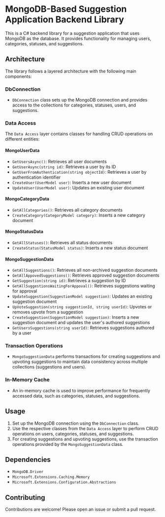 # MongoDB-Based Suggestion Application Backend Library

This is a C# backend library for a suggestion application that uses MongoDB as the database. It provides functionality for managing users, categories, statuses, and suggestions.

## Architecture

The library follows a layered architecture with the following main components:

### DbConnection

- `DbConnection` class sets up the MongoDB connection and provides access to the collections for categories, statuses, users, and suggestions.

### Data Access

The `Data Access` layer contains classes for handling CRUD operations on different entities:

#### MongoUserData

- `GetUsersAsync()`: Retrieves all user documents
- `GetUserAsync(string id)`: Retrieves a user by its ID
- `GetUserFromAuthentication(string objectId)`: Retrieves a user by authentication identifier
- `CreateUser(UserModel user)`: Inserts a new user document
- `UpdateUser(UserModel user)`: Updates an existing user document

#### MongoCategoryData

- `GetAllCategories()`: Retrieves all category documents
- `CreateCategory(CategoryModel category)`: Inserts a new category document

#### MongoStatusData

- `GetAllStatuses()`: Retrieves all status documents
- `CreateStatus(StatusModel status)`: Inserts a new status document

#### MongoSuggestionData

- `GetAllSuggestions()`: Retrieves all non-archived suggestion documents
- `GetAllAppovedSuggestions()`: Retrieves approved suggestion documents
- `GetSuggestion(string id)`: Retrieves a suggestion by ID
- `GetAllSuggestionsWaitingForAppoval()`: Retrieves suggestions waiting for approval
- `UpdateSuggestion(SuggestionModel suggestion)`: Updates an existing suggestion document
- `UpVoteSuggestion(string suggestionId, string userId)`: Upvotes or removes upvote from a suggestion
- `CreateSuggestion(SuggestionModel suggestion)`: Inserts a new suggestion document and updates the user's authored suggestions
- `GetUsersSuggestions(string userId)`: Retrieves suggestions authored by a user

### Transaction Operations

- `MongoSuggestionData` performs transactions for creating suggestions and upvoting suggestions to maintain data consistency across multiple collections (suggestions and users).

### In-Memory Cache

- An in-memory cache is used to improve performance for frequently accessed data, such as categories, statuses, and suggestions.

## Usage

1. Set up the MongoDB connection using the `DbConnection` class.
2. Use the respective classes from the `Data Access` layer to perform CRUD operations on users, categories, statuses, and suggestions.
3. For creating suggestions and upvoting suggestions, use the transaction operations provided by the `MongoSuggestionData` class.

## Dependencies

- `MongoDB.Driver`
- `Microsoft.Extensions.Caching.Memory`
- `Microsoft.Extensions.Configuration.Abstractions`

## Contributing

Contributions are welcome! Please open an issue or submit a pull request.
